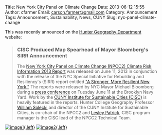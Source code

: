 Title: New York City Panel on Climate Change
Date: 2013-06-12 15:55
Author: cfarmer
Email: carson.farmer@gmail.com
Category: Announcement
Tags: Announcement, Sustainability, News, CUNY
Slug: nyc-panel-climate-change

This was recently announced on the [Hunter Geography Department][geo-site] 
website:

> ### CISC Produced Map Spearhead of Mayor Bloomberg's SIRR Announcement
> 
> The [New York City Panel on Climate Change (NPCC2) Climate Risk Information 
> 2013 Report][report] was released on June 11, 2013 in conjunction with the 
> release of the NYC Special Initiative for Rebuilding and Resiliency's (SIRR) 
> report entitled ["A Stronger, More Resilient New York."][stronger] The reports 
> were released by NYC Mayor Michael Bloomberg during a 
> [press conference][press] on Tuesday June 11 at the Brooklyn Navy Yard. Work 
> by the [CUNY Institute for Sustainable Cities (CISC)][cisc] is heavily 
> featured in the reports. Hunter College Geography Professor 
> [William Solecki][bill] and director of the CUNY Institute for Sustainable 
> Cities, is co-chair of the NPCC2 and [Lesley Patrick][lesley], CISC program 
> manager is the CISC lead of the NPCC2 Technical Team.

[![image1][]{.left}][link1]
[![image2][]{.left}][link2]

[geo-site]: http://www.geo.hunter.cuny.edu/
[report]: http://www.cunysustainablecities.org/climate-projections-future-flood-risk-maps-inform-a-stronger-resilient-york/
[stronger]: http://www.nyc.gov/html/sirr/html/report/report.shtml
[press]: http://www.nytimes.com/2013/06/12/nyregion/bloomberg-outlines-20-billion-plan-to-protect-city-from-future-storms.html?hp&_r=0
[cisc]: http://www.cunysustainablecities.org/
[bill]: http://www.geo.hunter.cuny.edu/people/fac/solecki.html
[lesley]: http://www.cunysustainablecities.org/lesley-patrick-program-manager/
[image1]: http://www.geo.hunter.cuny.edu/images/climate_risk_info2013.jpg "A Stronger, More Resilient New York"
[link1]: http://www.cunysustainablecities.org/climate-projections-future-flood-risk-maps-inform-a-stronger-resilient-york/
[image2]: http://www.geo.hunter.cuny.edu/images/sirr_report_cover.jpg
[link2]: http://www.nyc.gov/html/sirr/html/report/report.shtml
